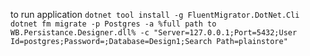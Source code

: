 ﻿to run application
`dotnet tool install -g FluentMigrator.DotNet.Cli`
`dotnet fm migrate -p Postgres -a %full path to WB.Persistance.Designer.dll% -c "Server=127.0.0.1;Port=5432;User Id=postgres;Password=;Database=Design1;Search Path=plainstore"`
